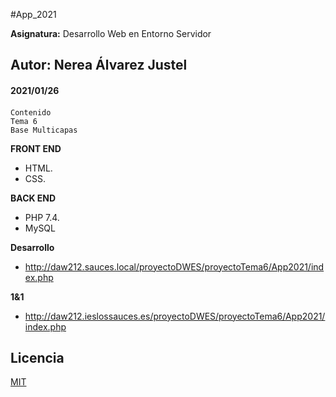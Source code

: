 #App_2021

**Asignatura:** Desarrollo Web en Entorno Servidor

## Autor: Nerea Álvarez Justel

#### 2021/01/26
#### 

```
Contenido
Tema 6
Base Multicapas

```

**FRONT END**
- HTML.
- CSS.

**BACK END**
- PHP 7.4.
- MySQL

**Desarrollo**
- http://daw212.sauces.local/proyectoDWES/proyectoTema6/App2021/index.php

**1&1**
- http://daw212.ieslossauces.es/proyectoDWES/proyectoTema6/App2021/index.php

## Licencia
[MIT](https://choosealicense.com/licenses/mit/)